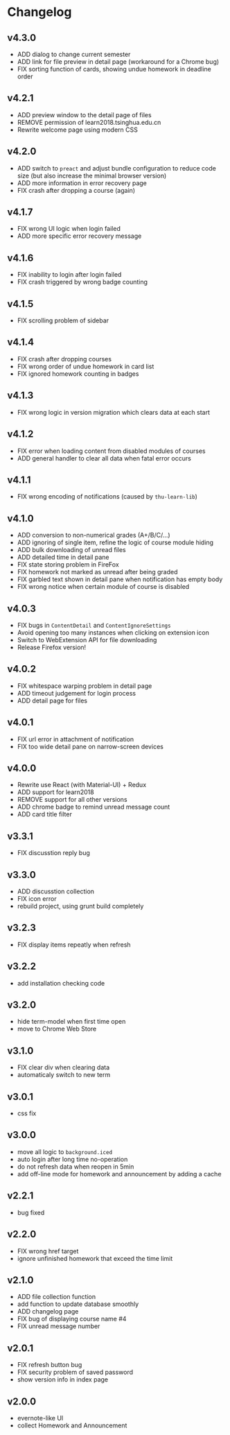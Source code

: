 # Changelog

## v4.3.0

* ADD dialog to change current semester
* ADD link for file preview in detail page (workaround for a Chrome bug)
* FIX sorting function of cards, showing undue homework in deadline order

## v4.2.1

* ADD preview window to the detail page of files
* REMOVE permission of learn2018.tsinghua.edu.cn
* Rewrite welcome page using modern CSS

## v4.2.0

* ADD switch to `preact` and adjust bundle configuration to reduce code size (but also increase the minimal browser version)
* ADD more information in error recovery page
* FIX crash after dropping a course (again)

## v4.1.7

* FIX wrong UI logic when login failed
* ADD more specific error recovery message

## v4.1.6

* FIX inability to login after login failed
* FIX crash triggered by wrong badge counting

## v4.1.5

* FIX scrolling problem of sidebar

## v4.1.4

* FIX crash after dropping courses
* FIX wrong order of undue homework in card list
* FIX ignored homework counting in badges

## v4.1.3

* FIX wrong logic in version migration which clears data at each start

## v4.1.2

* FIX error when loading content from disabled modules of courses
* ADD general handler to clear all data when fatal error occurs

## v4.1.1

* FIX wrong encoding of notifications (caused by `thu-learn-lib`)

## v4.1.0

* ADD conversion to non-numerical grades (A+/B/C/...)
* ADD ignoring of single item, refine the logic of course module hiding
* ADD bulk downloading of unread files
* ADD detailed time in detail pane
* FIX state storing problem in FireFox
* FIX homework not marked as unread after being graded
* FIX garbled text shown in detail pane when notification has empty body
* FIX wrong notice when certain module of course is disabled

## v4.0.3

* FIX bugs in `ContentDetail` and `ContentIgnoreSettings`
* Avoid opening too many instances when clicking on extension icon
* Switch to WebExtension API for file downloading
* Release Firefox version!

## v4.0.2

* FIX whitespace warping problem in detail page
* ADD timeout judgement for login process
* ADD detail page for files

## v4.0.1

* FIX url error in attachment of notification
* FIX too wide detail pane on narrow-screen devices

## v4.0.0

* Rewrite use React (with Material-UI) + Redux
* ADD support for learn2018
* REMOVE support for all other versions
* ADD chrome badge to remind unread message count
* ADD card title filter

## v3.3.1

* FIX discusstion reply bug

## v3.3.0

* ADD discusstion collection
* FIX icon error
* rebuild project, using grunt build completely

## v3.2.3

* FIX display items repeatly when refresh

## v3.2.2

* add installation checking code

## v3.2.0

* hide term-model when first time open
* move to Chrome Web Store

## v3.1.0

* FIX clear div when clearing data
* automaticaly switch to new term

## v3.0.1

* css fix

## v3.0.0

* move all logic to `background.iced`
* auto login after long time no-operation
* do not refresh data when reopen in 5min
* add off-line mode for homework and announcement by adding a cache

## v2.2.1

* bug fixed

## v2.2.0

* FIX wrong href target
* ignore unfinished homework that exceed the time limit

## v2.1.0

* ADD file collection function
* add function to update database smoothly
* ADD changelog page
* FIX bug of displaying course name #4
* FIX unread message number

## v2.0.1

* FIX refresh button bug
* FIX security problem of saved password
* show version info in index page

## v2.0.0

* evernote-like UI
* collect Homework and Announcement
